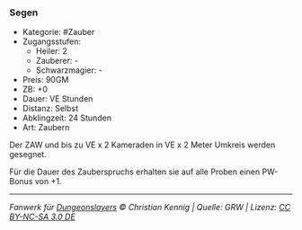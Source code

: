 ### Segen

- Kategorie: #Zauber
- Zugangsstufen:
  - Heiler: 2
  - Zauberer: -
  - Schwarzmagier: -
- Preis: 90GM
- ZB: +0
- Dauer: VE Stunden
- Distanz: Selbst
- Abklingzeit: 24 Stunden
- Art: Zaubern



Der ZAW und bis zu VE x 2 Kameraden in VE x 2 Meter Umkreis werden gesegnet.

Für die Dauer des Zauberspruchs erhalten sie auf alle Proben einen PW-Bonus von +1.

---

_Fanwerk für [Dungeonslayers](https://www.dungeonslayers.net/) © Christian Kennig | Quelle: GRW | Lizenz: [CC BY-NC-SA 3.0 DE](https://creativecommons.org/licenses/by-nc-sa/3.0/de/)_
